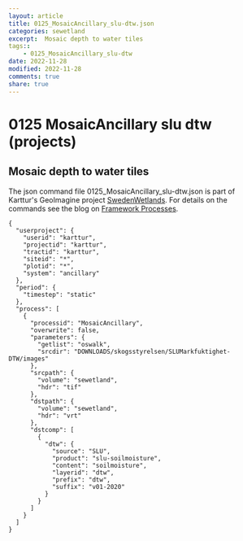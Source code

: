 ```yaml
---
layout: article
title: 0125_MosaicAncillary_slu-dtw.json
categories: sewetland
excerpt:  Mosaic depth to water tiles 
tags:: 
    - 0125_MosaicAncillary_slu-dtw
date: 2022-11-28
modified: 2022-11-28
comments: true
share: true
---
```


# 0125 MosaicAncillary slu dtw (projects)

##  Mosaic depth to water tiles 

The json command file <span class='file'>0125_MosaicAncillary_slu-dtw.json</span> is part of Karttur's GeoImagine project [<span class='project'>SwedenWetlands</span>](https://karttur.github.io/geoimagine03-proj-wetland-se/index.html). For details on the commands see the blog on [Framework Processes](https://karttur.github.io/geoimagine03-docs-procpack/).

```
{
  "userproject": {
    "userid": "karttur",
    "projectid": "karttur",
    "tractid": "karttur",
    "siteid": "*",
    "plotid": "*",
    "system": "ancillary"
  },
  "period": {
    "timestep": "static"
  },
  "process": [
    {
      "processid": "MosaicAncillary",
      "overwrite": false,
      "parameters": {
        "getlist": "oswalk",
        "srcdir": "DOWNLOADS/skogsstyrelsen/SLUMarkfuktighet-DTW/images"
      },
      "srcpath": {
        "volume": "sewetland",
        "hdr": "tif"
      },
      "dstpath": {
        "volume": "sewetland",
        "hdr": "vrt"
      },
      "dstcomp": [
        {
          "dtw": {
            "source": "SLU",
            "product": "slu-soilmoisture",
            "content": "soilmoisture",
            "layerid": "dtw",
            "prefix": "dtw",
            "suffix": "v01-2020"
          }
        }
      ]
    }
  ]
}
```
